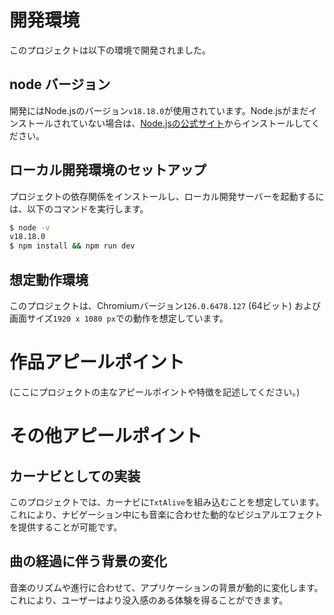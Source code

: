 # 開発環境

このプロジェクトは以下の環境で開発されました。

## node バージョン

開発にはNode.jsのバージョン`v18.18.0`が使用されています。Node.jsがまだインストールされていない場合は、[Node.jsの公式サイト](https://nodejs.org/)からインストールしてください。

## ローカル開発環境のセットアップ

プロジェクトの依存関係をインストールし、ローカル開発サーバーを起動するには、以下のコマンドを実行します。

```bash
$ node -v
v18.18.0
$ npm install && npm run dev
```

## 想定動作環境

このプロジェクトは、Chromiumバージョン`126.0.6478.127` (64ビット) および画面サイズ`1920 x 1080 px`での動作を想定しています。

# 作品アピールポイント

(ここにプロジェクトの主なアピールポイントや特徴を記述してください。)

# その他アピールポイント

## カーナビとしての実装

このプロジェクトでは、カーナビに`TxtAlive`を組み込むことを想定しています。これにより、ナビゲーション中にも音楽に合わせた動的なビジュアルエフェクトを提供することが可能です。

## 曲の経過に伴う背景の変化

音楽のリズムや進行に合わせて、アプリケーションの背景が動的に変化します。これにより、ユーザーはより没入感のある体験を得ることができます。
